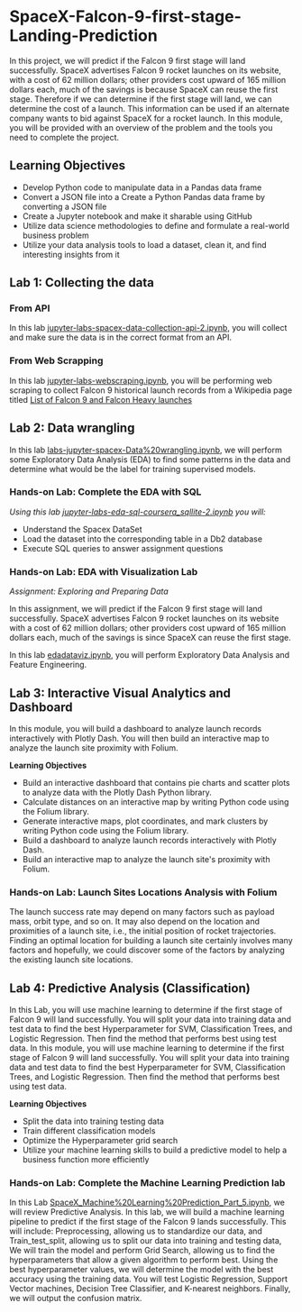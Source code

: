 # SpaceX-Falcon-9-first-stage-Landing-Prediction
In this project, we will predict if the Falcon 9 first stage will land successfully. SpaceX advertises Falcon 9 rocket launches on its website, with a cost of 62 million dollars; other providers cost upward of 165 million dollars each, much of the savings is because SpaceX can reuse the first stage. Therefore if we can determine if the first stage will land, we can determine the cost of a launch. This information can be used if an alternate company wants to bid against SpaceX for a rocket launch. In this module, you will be provided with an overview of the problem and the tools you need to complete the project.

## Learning Objectives ##
- Develop Python code to manipulate data in a Pandas data frame
- Convert a JSON file into a Create a Python Pandas data frame by converting a JSON file
- Create a Jupyter notebook and make it sharable using GitHub
- Utilize data science methodologies to define and formulate a real-world business problem
- Utilize your data analysis tools to load a dataset, clean it, and find interesting insights from it

## Lab 1: Collecting the data ##

### From API ###
In this lab [jupyter-labs-spacex-data-collection-api-2.ipynb](https://github.com/mlubbad/SpaceX-Falcon-9-first-stage-Landing-Prediction/blob/main/jupyter-labs-spacex-data-collection-api-2.ipynb), you will collect and make sure the data is in the correct format from an API.

### From Web Scrapping ###
In this lab [jupyter-labs-webscraping.ipynb](https://github.com/mlubbad/SpaceX-Falcon-9-first-stage-Landing-Prediction/blob/main/jupyter-labs-webscraping.ipynb), you will be performing web scraping to collect Falcon 9 historical launch records from a Wikipedia page titled [List of Falcon 9 and Falcon Heavy launches](https://en.wikipedia.org/wiki/List_of_Falcon_9_and_Falcon_Heavy_launches)

## Lab 2: Data wrangling ## 
In this lab [labs-jupyter-spacex-Data%20wrangling.ipynb](https://github.com/mlubbad/SpaceX-Falcon-9-first-stage-Landing-Prediction/blob/main/labs-jupyter-spacex-Data%20wrangling.ipynb), we will perform some Exploratory Data Analysis (EDA) to find some patterns in the data and determine what would be the label for training supervised models.

### Hands-on Lab: Complete the EDA with SQL ### 
*Using this lab [jupyter-labs-eda-sql-coursera_sqllite-2.ipynb](https://github.com/mlubbad/SpaceX-Falcon-9-first-stage-Landing-Prediction/blob/main/jupyter-labs-eda-sql-coursera_sqllite-2.ipynb) you will:*
- Understand the Spacex DataSet
- Load the dataset into the corresponding table in a Db2 database
- Execute SQL queries to answer assignment questions

### Hands-on Lab: EDA with Visualization Lab ### 
*Assignment: Exploring and Preparing Data*

In this assignment, we will predict if the Falcon 9 first stage will land successfully. SpaceX advertises Falcon 9 rocket launches on its website with a cost of 62 million dollars; other providers cost upward of 165 million dollars each, much of the savings is since SpaceX can reuse the first stage.

In this lab [edadataviz.ipynb](https://github.com/mlubbad/SpaceX-Falcon-9-first-stage-Landing-Prediction/blob/main/edadataviz.ipynb), you will perform Exploratory Data Analysis and Feature Engineering.

## Lab 3: Interactive Visual Analytics and Dashboard ##
In this module, you will build a dashboard to analyze launch records interactively with Plotly Dash. You will then build an interactive map to analyze the launch site proximity with Folium.

**Learning Objectives**
- Build an interactive dashboard that contains pie charts and scatter plots to analyze data with the Plotly Dash Python library.
- Calculate distances on an interactive map by writing Python code using the Folium library.
- Generate interactive maps, plot coordinates, and mark clusters by writing Python code using the Folium library.
- Build a dashboard to analyze launch records interactively with Plotly Dash.
- Build an interactive map to analyze the launch site's proximity with Folium.

### Hands-on Lab: Launch Sites Locations Analysis with Folium ###
The launch success rate may depend on many factors such as payload mass, orbit type, and so on. It may also depend on the location and proximities of a launch site, i.e., the initial position of rocket trajectories. Finding an optimal location for building a launch site certainly involves many factors and hopefully, we could discover some of the factors by analyzing the existing launch site locations.

## Lab 4: Predictive Analysis (Classification) ###
In this Lab, you will use machine learning to determine if the first stage of Falcon 9 will land successfully. You will split your data into training data and test data to find the best Hyperparameter for SVM, Classification Trees, and Logistic Regression. Then find the method that performs best using test data.
In this module, you will use machine learning to determine if the first stage of Falcon 9 will land successfully. You will split your data into training data and test data to find the best Hyperparameter for SVM, Classification Trees, and Logistic Regression. Then find the method that performs best using test data.

**Learning Objectives**
- Split the data into training testing data
- Train different classification models
- Optimize the Hyperparameter grid search
- Utilize your machine learning skills to build a predictive model to help a business function more efficiently

### Hands-on Lab: Complete the Machine Learning Prediction lab ###
In this Lab [SpaceX_Machine%20Learning%20Prediction_Part_5.ipynb](https://github.com/mlubbad/SpaceX-Falcon-9-first-stage-Landing-Prediction/blob/main/SpaceX_Machine%20Learning%20Prediction_Part_5.ipynb), we will review Predictive Analysis. In this lab, we will build a machine learning pipeline to predict if the first stage of the Falcon 9 lands successfully. This will include: Preprocessing, allowing us to standardize our data, and Train_test_split, allowing us to split our data into training and testing data, We will train the model and perform Grid Search, allowing us to find the hyperparameters that allow a given algorithm to perform best. Using the best hyperparameter values, we will determine the model with the best accuracy using the training data. You will test Logistic Regression, Support Vector machines, Decision Tree Classifier, and K-nearest neighbors. Finally, we will output the confusion matrix.
